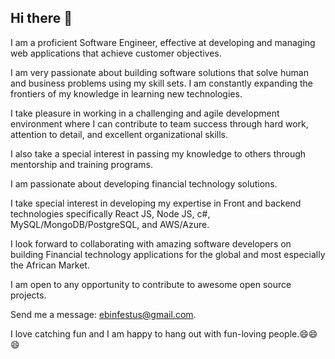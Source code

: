 <h2>Hi there 👋</h2>
<p>I am a proficient Software Engineer, effective at developing and managing web applications that achieve customer objectives.

I am very passionate about building software solutions that solve human and business problems using my skill sets. I am constantly expanding the frontiers of my knowledge in learning new technologies.

I take pleasure in working in a challenging and agile development environment where I can contribute to team success through hard work, attention to detail, and excellent organizational skills.

I also take a special interest in passing my knowledge to others through mentorship and training programs.

I am passionate about developing financial technology solutions.

I take special interest in developing my expertise in Front and backend technologies specifically React JS, Node JS, c#, MySQL/MongoDB/PostgreSQL, and AWS/Azure.

I look forward to collaborating with amazing software developers on building Financial technology applications for the global and most especially the African Market.

I am open to any opportunity to contribute to awesome open source projects.

Send me a message: ebinfestus@gmail.com.

  I love catching fun and I am happy to hang out with fun-loving people.😄😄😄</p>
